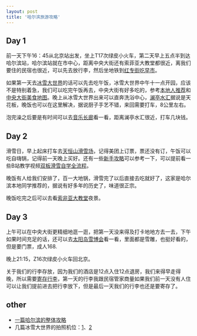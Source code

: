 ```yaml
---
layout: post
title: '哈尔滨旅游攻略'
---
```

## Day 1
前一天下午16：45从北京站出发，坐上T17次绿皮小火车，第二天早上五点半到达哈尔滨站，哈尔滨站就在市中心，距离中央大街还有索菲亚大教堂都很近，离我们要住的民宿也很近，可以先去放行李，然后坐地铁到[红专街吃早市](http://xhslink.com/NesKmx)。

如果第一天去[冰雪大世界](http://xhslink.com/htDSmx)的话可以先去吃午饭，冰雪大世界中午十一点开园，应该不是特别着急，我们可以吃完午饭再去，中央大街有好多吃的，参考[本地人推荐](http://xhslink.com/spjLmx)和[中央大街美食地图](http://xhslink.com/jBlLmx)。晚上从冰雪大世界出来可以直奔洗浴中心，[澜亭水汇](http://xhslink.com/B1uTmx)据说是天花板，晚饭也可以在这里解决，据说厨子手艺不错，来回需要打车，8公里左右。

泡完澡之后要是有时间可以去[音乐长廊](http://xhslink.com/pmm4xy)看一看，距离澜亭水汇很近，打车几块钱。

## Day 2
滑雪日，早上起床打车去[天恒山滑雪场](http://xhslink.com/po6bJx)，记得美团上订票，票还没有订，午饭可以吃自嗨锅，记得前一天晚上买好。还有一些[新手攻略](http://xhslink.com/xJnWxy)可以参考一下，可以提前看一些B站教学视频[双板滑雪自学全流程](https://b23.tv/IggvrPm)。

晚饭有人给我们安排了，百一大地锅，滑雪完了以后直接去吃就好了，这家是哈尔滨本地同学推荐的，据说有好多年的历史了，味道很正宗。

晚饭吃完之后可以去看[索非亚大教堂](http://xhslink.com/wqd7xy)夜景。

## Day 3
上午可以在中央大街更精细地逛一逛，把第一天没来得及打卡地地方去一去，下午如果时间充足的话，还可以去[太阳岛雪博会](http://xhslink.com/bS49xy)看一看，里面都是雪雕，也挺好看的，但是要门票，成人168.

晚上21:15，Z16次绿皮小火车回北京。

关于我们的行李存放，因为我们的酒店是12点入住12点退房，我们来得早走得晚，所以需要[寄存行李](http://xhslink.com/3DGdyy)，第一天的行李我跟民宿管家商量如果我们前一天没有人住可以让我们提前进去把行李放下，但是最后一天我们的行李也还是要寄存了。

## other
- [一篇哈尔滨的整体攻略](http://xhslink.com/UDS7xy)
- 几篇冰雪大世界的拍照机位：[1](http://xhslink.com/uDg8xy)、[2](http://xhslink.com/qzl8xy)